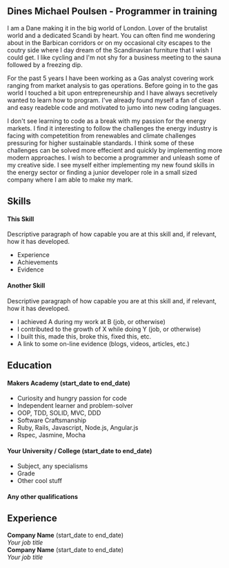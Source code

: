 ## Dines Michael Poulsen - Programmer in training

I am a Dane making it in the big world of London. Lover of the brutalist world and a dedicated Scandi by heart. You can often find me wondering about in the Barbican corridors or on my occasional city escapes to the coutry side where I day dream of the Scandinavian furniture that I wish I could get. I like cycling and I'm not shy for a business meeting to the sauna followed by a freezing dip.

For the past 5 years I have been working as a Gas analyst covering work ranging from market analysis to gas operations. Before going in to the gas world I touched a bit upon entrepreneurship and I have always secretively wanted to learn how to program.  I've already found myself a fan of clean and easy readeble code and motivated to jumo into new coding languages.

I don't see learning to code as a break with my passion for the energy markets. I find it interesting to follow the challenges the energy industry is facing with competetition from renewables and climate challenges pressuring for higher sustainable standards. I think some of these challenges can be solved more effecient and quickly by implementing more modern approaches. I wish to become a programmer and unleash some of my creative side. I see myself either implementing my new found skills in the energy sector or finding a junior developer role in a small sized company where I am able to make my mark.

## Skills

#### This Skill

Descriptive paragraph of how capable you are at this skill and, if relevant, how it has developed.

- Experience
- Achievements
- Evidence

#### Another Skill

Descriptive paragraph of how capable you are at this skill and, if relevant, how it has developed.

- I achieved A during my work at B (job, or otherwise)
- I contributed to the growth of X while doing Y (job, or otherwise)
- I built this, made this, broke this, fixed this, etc.
- A link to some on-line evidence (blogs, videos, articles, etc.)

## Education

#### Makers Academy (start_date to end_date)

- Curiosity and hungry passion for code
- Independent learner and problem-solver
- OOP, TDD, SOLID, MVC, DDD
- Software Craftsmanship
- Ruby, Rails, Javascript, Node.js, Angular.js
- Rspec, Jasmine, Mocha

#### Your University / College (start_date to end_date)

- Subject, any specialisms
- Grade
- Other cool stuff

#### Any other qualifications

## Experience

**Company Name** (start_date to end_date)    
*Your job title*  
**Company Name** (start_date to end_date)   
*Your job title*  
